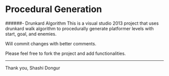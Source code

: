 # Procedural Generation 
######- Drunkard Algorithm
This is a visual studio 2013 project that uses drunkard walk algorithm to procedurally generate platformer levels with start, goal, and enemies.

Will commit changes with better comments. 

Please feel free to fork the project and add functionalities.

---
Thank you,
Shashi Dongur
